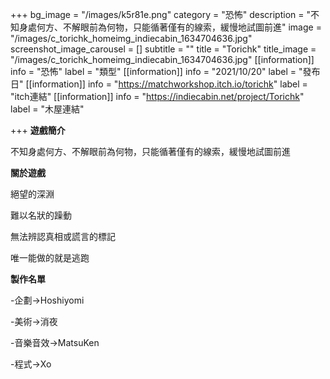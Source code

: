+++
bg_image = "/images/k5r81e.png"
category = "恐怖"
description = "不知身處何方、不解眼前為何物，只能循著僅有的線索，緩慢地試圖前進"
image = "/images/c_torichk_homeimg_indiecabin_1634704636.jpg"
screenshot_image_carousel = []
subtitle = ""
title = "Torichk"
title_image = "/images/c_torichk_homeimg_indiecabin_1634704636.jpg"
[[information]]
info = "恐怖"
label = "類型"
[[information]]
info = "2021/10/20"
label = "發布日"
[[information]]
info = "https://matchworkshop.itch.io/torichk"
label = "itch連結"
[[information]]
info = "https://indiecabin.net/project/Torichk"
label = "木屋連結"

+++
**遊戲簡介**

不知身處何方、不解眼前為何物，只能循著僅有的線索，緩慢地試圖前進

**關於遊戲**

絕望的深淵

難以名狀的躁動

無法辨認真相或謊言的標記

唯一能做的就是逃跑

**製作名單**

\-企劃→Hoshiyomi

\-美術→消夜

\-音樂音效→MatsuKen

\-程式→Xo